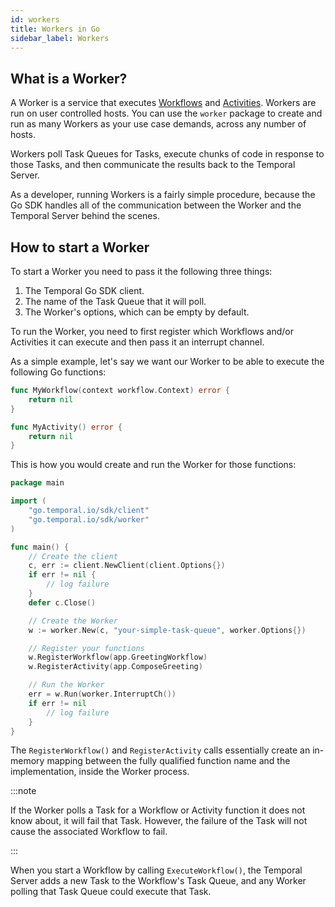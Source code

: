 ```yaml
---
id: workers
title: Workers in Go
sidebar_label: Workers
---
```


## What is a Worker?

A Worker is a service that executes [Workflows](/docs/go/workflows) and [Activities](/docs/go/activities).
Workers are run on user controlled hosts.
You can use the `worker` package to create and run as many Workers as your use case demands, across any number of hosts.

Workers poll Task Queues for Tasks, execute chunks of code in response to those Tasks, and then communicate the results back to the Temporal Server.

As a developer, running Workers is a fairly simple procedure, because the Go SDK handles all of the communication between the Worker and the Temporal Server behind the scenes.

## How to start a Worker

To start a Worker you need to pass it the following three things:

1. The Temporal Go SDK client.
2. The name of the Task Queue that it will poll.
3. The Worker's options, which can be empty by default.

To run the Worker, you need to first register which Workflows and/or Activities it can execute and then pass it an interrupt channel.

As a simple example, let's say we want our Worker to be able to execute the following Go functions:

```go
func MyWorkflow(context workflow.Context) error {
	return nil
}

func MyActivity() error {
	return nil
}
```

This is how you would create and run the Worker for those functions:

```go
package main

import (		
	"go.temporal.io/sdk/client"
	"go.temporal.io/sdk/worker"
)

func main() {
	// Create the client
	c, err := client.NewClient(client.Options{})
	if err != nil {
		// log failure
	}
	defer c.Close()

	// Create the Worker
	w := worker.New(c, "your-simple-task-queue", worker.Options{})

	// Register your functions
	w.RegisterWorkflow(app.GreetingWorkflow)
	w.RegisterActivity(app.ComposeGreeting)

	// Run the Worker
	err = w.Run(worker.InterruptCh())
	if err != nil
		// log failure
	}
}
```

The `RegisterWorkflow()` and `RegisterActivity` calls essentially create an in-memory mapping between the fully qualified function name and the implementation, inside the Worker process.

:::note

If the Worker polls a Task for a Workflow or Activity function it does not know about, it will fail that Task.
However, the failure of the Task will not cause the associated Workflow to fail.

:::

When you start a Workflow by calling `ExecuteWorkflow()`, the Temporal Server adds a new Task to the Workflow's Task Queue, and any Worker polling that Task Queue could execute that Task.
